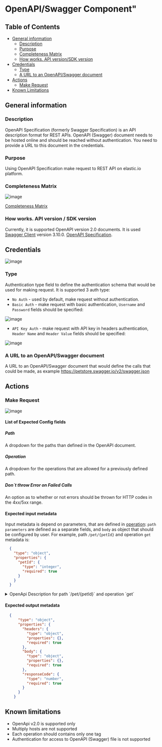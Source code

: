 # OpenAPI/Swagger Component"
## Table of Contents

* [General information](#general-information)
   * [Description](#description)
   * [Purpose](#purpose)
   * [Completeness Matrix](#completeness-matrix)
   * [How works. API version/SDK version](#how-works-api-version--sdk-version)
* [Credentials](#credentials)
     * [Type](#type)
     * [A URL to an OpenAPI/Swagger document](#a-url-to-an-openapiswagger-document)
* [Actions](#actions)
   * [Make Request](#make-request)
* [Known Limitations](#known-limitations)

## General information
### Description
OpenAPI Specification (formerly Swagger Specification) is an API description format for REST APIs.
OpenAPI (Swagger) document needs to be hosted online and should be reached without authentication. You need to provide a URL to this document in the credentials.
### Purpose
Using OpenAPI Specification make request to REST API on elastic.io platform.
### Completeness Matrix
![image](https://user-images.githubusercontent.com/16806832/73257112-da9b5180-41cb-11ea-83d9-2725552185f7.png)

[Completeness Matrix](https://docs.google.com/spreadsheets/d/1S3B7caVck0IjR-jU-EX5gZDLBcL9L6dTRKPxoNxYApU/edit#gid=0)
### How works. API version / SDK version
Currently, it is supported OpenAPI version 2.0 documents.
It is used [Swagger Client](https://github.com/swagger-api/swagger-js) version 3.10.0.
[OpenAPI Specification](https://swagger.io/docs/specification/about/).

## Credentials
  ![image](https://user-images.githubusercontent.com/16806832/73258248-fa337980-41cd-11ea-8c8a-daf9a22360ec.png)
  ### Type
  Authentication type field to define the authentication schema that would be used for making request. 
  It is supported 3 auth type:
   - `No Auth` - used by default, make request without authentication.
   - `Basic Auth` - make request with basic authentication, `Username` and `Password` fields should be specified:
   
   ![image](https://user-images.githubusercontent.com/16806832/73258339-2a7b1800-41ce-11ea-894a-98fa65e37b81.png)
   
   - `API Key Auth` - make request with API key in headers authentication, `Header Name` and `Header Value` fields should be specified:
   
 ![image](https://user-images.githubusercontent.com/16806832/73258541-93629000-41ce-11ea-899d-6d1531df3fa1.png)
  ### A URL to an OpenAPI/Swagger document
  A URL to an OpenAPI/Swagger document that would define the calls that could be made, as example https://petstore.swagger.io/v2/swagger.json

## Actions
  ### Make Request
  ![image](https://user-images.githubusercontent.com/16806832/73259337-467fb900-41d0-11ea-86af-e18f373a29ec.png)
   #### List of Expected Config fields
   ##### Path
   A dropdown for the paths than defined in the OpenAPI document.
   ##### Operation
   A dropdown for the operations that are allowed for a previously defined path.
   ##### Don`t throw Error on Failed Calls
   An option as to whether or not errors should be thrown for HTTP codes in the 4xx/5xx range.
   #### Expected input metadata
   Input metadata is depend on parameters, that are defined in [operation](https://swagger.io/docs/specification/2-0/describing-parameters/):
   `path parameters` are defined as a separate fields, and `body` as object that should be configured by user.
   For example, path `/pet/{petId}` and operation `get` metadata is:
   ```json
     {
       "type": "object",
       "properties": {
         "petId": {
           "type": "integer",
           "required": true
         }
       }
     }
```
   <details> 
     <summary>OpenApi Description for path `/pet/{petId}` and operation `get`</summary>     
    
     {
       "paths": {
         "/pet/{petId}": {
           "get": {
             "tags": [
               "pet"
             ],
             "summary": "Find pet by ID",
             "description": "Returns a single pet",
             "operationId": "getPetById",
             "produces": [
               "application/json",
               "application/xml"
             ],
             "parameters": [
               {
                 "name": "petId",
                 "in": "path",
                 "description": "ID of pet to return",
                 "required": true,
                 "type": "integer",
                 "format": "int64"
               }
             ],
             "responses": {
               "200": {
                 "description": "successful operation",
                 "schema": {
                   "$ref": "#/definitions/Pet"
                 }
               },
               "400": {
                 "description": "Invalid ID supplied"
               },
               "404": {
                 "description": "Pet not found"
               }
             },
             "security": [
               {
                 "api_key": []
               }
             ]
           }
         }
       }
     }
    
   </details>
   
   #### Expected output metadata
   ```json
     {
         "type": "object",
         "properties": {
           "headers": {
             "type": "object",
             "properties": {},
             "required": true
           },
           "body": {
             "type": "object",
             "properties": {},
             "required": true
           },
           "responseCode": {
             "type": "number",
             "required": true
           }
         }
       }
```
## Known limitations
 - OpenApi v2.0 is supported only
 - Multiply hosts are not supported
 - Each operation should contains only one tag
 - Authentication for access to OpenAPI (Swagger) file is not supported
